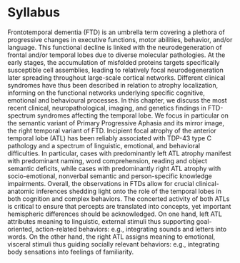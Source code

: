 Syllabus
=======================

Frontotemporal dementia (FTD) is an umbrella term covering a plethora of progressive changes in executive functions, motor abilities, behavior, and/or language. This functional decline is linked with the neurodegeneration of frontal and/or temporal lobes due to diverse molecular pathologies. At the early stages, the accumulation of misfolded proteins targets specifically susceptible cell assemblies, leading to relatively focal neurodegeneration later spreading throughout large-scale cortical networks. Different clinical syndromes have thus been described in relation to atrophy localization, informing on the functional networks underlying specific cognitive, emotional and behavioural processes. 
In this chapter, we discuss the most recent clinical, neuropathological, imaging, and genetics findings in FTD-spectrum syndromes affecting the temporal lobe. We focus in particular on the semantic variant of Primary Progressive Aphasia and its mirror image, the right temporal variant of FTD. Incipient focal atrophy of the anterior temporal lobe (ATL) has been reliably associated with TDP-43 type C pathology and a spectrum of linguistic, emotional, and behavioral difficulties. In particular, cases with predominantly left ATL atrophy manifest with predominant naming, word comprehension, reading and object semantic deficits, while cases with predominantly right ATL atrophy with socio-emotional, nonverbal semantic and person-specific knowledge impairments. 
Overall, the observations in FTDs allow for crucial clinical-anatomic inferences shedding light onto the role of the temporal lobes in both cognition and complex behaviors. The concerted activity of both ATLs is critical to ensure that percepts are translated into concepts, yet important hemispheric differences should be acknowledged. On one hand, left ATL attributes meaning to linguistic, external stimuli thus supporting goal-oriented, action-related behaviors: e.g., integrating sounds and letters into words. On the other hand, the right ATL assigns meaning to emotional, visceral stimuli thus guiding socially relevant behaviors: e.g., integrating body sensations into feelings of familiarity. 